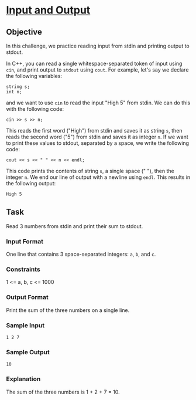 <!-- HackerRank Challenge: Sum of 3 Numbers -->

<h1><a href="#">Input and Output</a></h1>

<h2>Objective</h2>
<p>In this challenge, we practice reading input from stdin and printing output to stdout.</p>

<p>In C++, you can read a single whitespace-separated token of input using <code>cin</code>, and print output to <code>stdout</code> using <code>cout</code>. For example, let's say we declare the following variables:</p>

<pre><code>string s;
int n;
</code></pre>

<p>and we want to use <code>cin</code> to read the input "High 5" from stdin. We can do this with the following code:</p>

<pre><code>cin &gt;&gt; s &gt;&gt; n;
</code></pre>

<p>This reads the first word ("High") from stdin and saves it as string <code>s</code>, then reads the second word ("5") from stdin and saves it as integer <code>n</code>. If we want to print these values to stdout, separated by a space, we write the following code:</p>

<pre><code>cout &lt;&lt; s &lt;&lt; " " &lt;&lt; n &lt;&lt; endl;
</code></pre>

<p>This code prints the contents of string <code>s</code>, a single space (" "), then the integer <code>n</code>. We end our line of output with a newline using <code>endl</code>. This results in the following output:</p>

<pre><code>High 5
</code></pre>

<h2>Task</h2>
<p>Read 3 numbers from stdin and print their sum to stdout.</p>

<h3>Input Format</h3>
<p>One line that contains 3 space-separated integers: <code>a</code>, <code>b</code>, and <code>c</code>.</p>

<h3>Constraints</h3>
<p>1 <= a, b, c <= 1000</p>

<h3>Output Format</h3>
<p>Print the sum of the three numbers on a single line.</p>

<h3>Sample Input</h3>
<pre><code>1 2 7
</code></pre>

<h3>Sample Output</h3>
<pre><code>10
</code></pre>

<h3>Explanation</h3>
<p>The sum of the three numbers is 1 + 2 + 7 = 10.</p>
